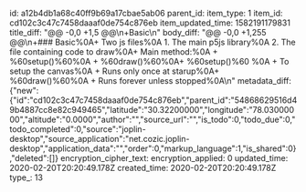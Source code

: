 id: a12b4db1a68c40ff9b69a17cbae5ab06
parent_id: 
item_type: 1
item_id: cd102c3c47c7458daaaf0de754c876eb
item_updated_time: 1582191179831
title_diff: "@@ -0,0 +1,5 @@\n+Basic\n"
body_diff: "@@ -0,0 +1,255 @@\n+### Basic%0A+ Two js files%0A    1. The main p5js library%0A    2. The file containing code to draw%0A+ Main method:%0A    + %60setup()%60%0A    + %60draw()%60%0A+ %60setup()%60 %0A    + To setup the canvas%0A    + Runs only once at starup%0A+ %60draw()%60%0A    + Runs forever unless stopped%0A\n"
metadata_diff: {"new":{"id":"cd102c3c47c7458daaaf0de754c876eb","parent_id":"54868629516d49b4887cc8e82c949465","latitude":"30.32200000","longitude":"78.03000000","altitude":"0.0000","author":"","source_url":"","is_todo":0,"todo_due":0,"todo_completed":0,"source":"joplin-desktop","source_application":"net.cozic.joplin-desktop","application_data":"","order":0,"markup_language":1,"is_shared":0},"deleted":[]}
encryption_cipher_text: 
encryption_applied: 0
updated_time: 2020-02-20T20:20:49.178Z
created_time: 2020-02-20T20:20:49.178Z
type_: 13